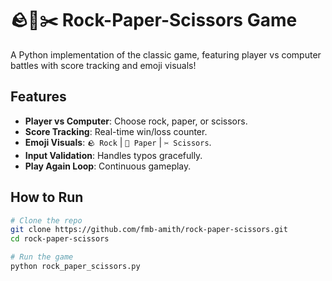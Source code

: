 # 🪨📄✂️ Rock-Paper-Scissors Game

A Python implementation of the classic game, featuring player vs computer battles with score tracking and emoji visuals!



## Features
- **Player vs Computer**: Choose rock, paper, or scissors.
- **Score Tracking**: Real-time win/loss counter.
- **Emoji Visuals**: `🪨 Rock` | `📄 Paper` | `✂️ Scissors`.
- **Input Validation**: Handles typos gracefully.
- **Play Again Loop**: Continuous gameplay.

## How to Run
```bash
# Clone the repo
git clone https://github.com/fmb-amith/rock-paper-scissors.git
cd rock-paper-scissors

# Run the game
python rock_paper_scissors.py